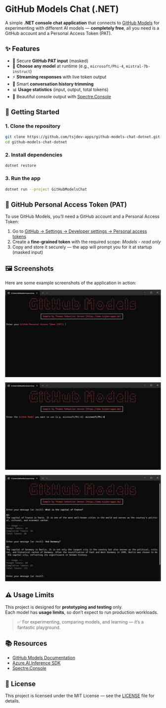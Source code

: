 # GitHub Models Chat (.NET)

A simple **.NET console chat application** that connects to [GitHub Models](https://github.com/marketplace/models) for experimenting with different AI models — **completely free**, all you need is a GitHub account and a Personal Access Token (PAT).

## ✨ Features

- 🔑 Secure **GitHub PAT input** (masked)  
- 🤖 **Choose any model** at runtime (e.g., `microsoft/Phi-4`, `mistral-7b-instruct`)  
- ⚡ **Streaming responses** with live token output  
- 🧹 Smart **conversation history trimming**  
- 📊 **Usage statistics** (input, output, total tokens)  
- 🎨 Beautiful console output with [Spectre.Console](https://spectreconsole.net/)  

## 🚀 Getting Started

### 1. Clone the repository

```bash
git clone https://github.com/tsjdev-apps/github-models-chat-dotnet.git
cd github-models-chat-dotnet
```

### 2. Install dependencies

```bash
dotnet restore
```

### 3. Run the app

```bash
dotnet run --project GitHubModelsChat
```

## 🔑 GitHub Personal Access Token (PAT)

To use GitHub Models, you’ll need a GitHub account and a Personal Access Token:  

1. Go to [GitHub → Settings → Developer settings → Personal access tokens](https://github.com/settings/tokens)  
2. Create a **fine-grained token** with the required scope: *Models - read only*
3. Copy and store it securely — the app will prompt you for it at startup (masked input)  

## 🖼️ Screenshots

Here are some example screenshots of the application in action:  

![PAT Input](docs/github-models-chat-sample-01.png)

![Model Selection](docs/github-models-chat-sample-02.png)

![Streaming](docs/github-models-chat-sample-03.png)

## ⚠️ Usage Limits

This project is designed for **prototyping and testing** only.  
Each model has **usage limits**, so don’t expect to run production workloads.  

> ✅ For experimenting, comparing models, and learning — it’s a fantastic playground.  

## 📚 Resources

- [GitHub Models Documentation](https://docs.github.com/en/github-models)  
- [Azure.AI.Inference SDK](https://learn.microsoft.com/en-us/dotnet/api/azure.ai.inference)  
- [Spectre.Console](https://spectreconsole.net/)  

## 📌 License

This project is licensed under the MIT License — see the [LICENSE](LICENSE) file for details.
